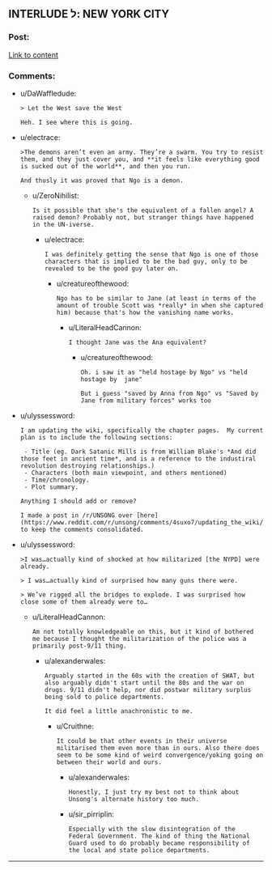 ## INTERLUDE ל: NEW YORK CITY

### Post:

[Link to content]()

### Comments:

- u/DaWaffledude:
  ```
  > Let the West save the West

  Heh. I see where this is going.
  ```

- u/electrace:
  ```
  >The demons aren’t even an army. They’re a swarm. You try to resist them, and they just cover you, and **it feels like everything good is sucked out of the world**, and then you run. 

  And thusly it was proved that Ngo is a demon.
  ```

  - u/ZeroNihilist:
    ```
    Is it possible that she's the equivalent of a fallen angel? A raised demon? Probably not, but stranger things have happened in the UN-iverse.
    ```

    - u/electrace:
      ```
      I was definitely getting the sense that Ngo is one of those characters that is implied to be the bad guy, only to be revealed to be the good guy later on.
      ```

      - u/creatureofthewood:
        ```
        Ngo has to be similar to Jane (at least in terms of the amount of trouble Scott was *really* in when she captured him) because that's how the vanishing name works.
        ```

        - u/LiteralHeadCannon:
          ```
          I thought Jane was the Ana equivalent?
          ```

          - u/creatureofthewood:
            ```
            Oh. i saw it as "held hostage by Ngo" vs "held hostage by  jane"

            But i guess "saved by Anna from Ngo" vs "Saved by Jane from military forces" works too
            ```

- u/ulyssessword:
  ```
  I am updating the wiki, specifically the chapter pages.  My current plan is to include the following sections:

   - Title (eg. Dark Satanic Mills is from William Blake's *And did those feet in ancient time*, and is a reference to the industiral revolution destroying relationships.)
   - Characters (both main viewpoint, and others mentioned)
   - Time/chronology.
   - Plot summary.

  Anything I should add or remove?

  I made a post in /r/UNSONG over [here](https://www.reddit.com/r/unsong/comments/4suxo7/updating_the_wiki/) to keep the comments consolidated.
  ```

- u/ulyssessword:
  ```
  >I was…actually kind of shocked at how militarized [the NYPD] were already.

  > I was…actually kind of surprised how many guns there were. 

  > We’ve rigged all the bridges to explode. I was surprised how close some of them already were to…
  ```

  - u/LiteralHeadCannon:
    ```
    Am not totally knowledgeable on this, but it kind of bothered me because I thought the militarization of the police was a primarily post-9/11 thing.
    ```

    - u/alexanderwales:
      ```
      Arguably started in the 60s with the creation of SWAT, but also arguably didn't start until the 80s and the war on drugs. 9/11 didn't help, nor did postwar military surplus being sold to police departments.

      It did feel a little anachronistic to me.
      ```

      - u/Cruithne:
        ```
        It could be that other events in their universe militarised them even more than in ours. Also there does seem to be some kind of weird convergence/yoking going on between their world and ours.
        ```

        - u/alexanderwales:
          ```
          Honestly, I just try my best not to think about Unsong's alternate history too much.
          ```

        - u/sir_pirriplin:
          ```
          Especially with the slow disintegration of the Federal Government. The kind of thing the National Guard used to do probably became responsibility of the local and state police departments.
          ```

---

